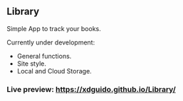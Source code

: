 ## Library

Simple App to track your books.

Currently under development:

- General functions.
- Site style.
- Local and Cloud Storage.

### Live preview: https://xdguido.github.io/Library/
